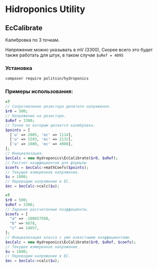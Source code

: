 # Hidroponics Utility

## EcCalibrate

Калибровка по 3 точкам.

Напряжение можно указывать в mV (3300),
Скорее всего это будет также работать для штук, в таком случае `$uRef = 4095`

### Установка

```sh
composer require politsin/hydroponics
```

### Примеры использования:

```php
<?
// Сопротивление резистора делителя напряжения.
$r0 = 500;
// Напряжение на резисторе.
$uRef = 3300;
// Точки по которым делается калибровка.
$points = [
  ['u' => 2005, 'ec' => 1114],
  ['u' => 1593, 'ec' => 2132],
  ['u' => 1089, 'ec' => 4988],
];
// Инициализация.
$ecCalc = new Hydroponics\EcCalibrate($r0, $uRef);
// Рассчет коэффициентов для формулы
$coefs = $ecCalc->mathCoefs($points);
// Текущее измеренное напряжение.
$u = 1800;
// Переводим напряжение в EC.
$ec = $ecCalc->calc($u);
```

```php
<?
$r0 = 500;
$uRef = 3300;
// Заранее рассчитанные коэффициенты.
$coefs = [
  "a" => -100657508,
  "b" => 6878,
  "c" => 14657,
];
// Инициализация класса с уже известными коэффициентами.
$ecCalc = new Hydroponics\EcCalibrate($r0, $uRef, $coefs);
// Текущее измеренное напряжение.
$u = 1800;
// Переводим напряжение в EC.
$ec = $ecCalc->calc($u);
```
